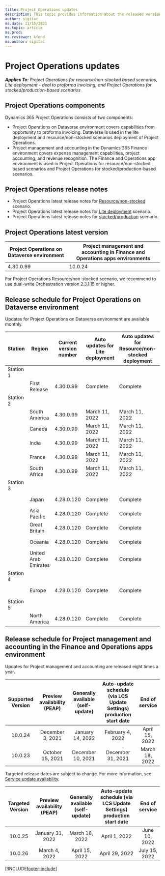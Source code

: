 ```yaml
---
title: Project Operations updates
description: This topic provides information about the released versions of Dynamics 365 Project Operations.
author: sigitac
ms.date: 11/15/2021
ms.topic: article
ms.prod:
ms.reviewer: kfend 
ms.author: sigitac
---
```


# Project Operations updates

_**Applies To:** Project Operations for resource/non-stocked based scenarios, Lite deployment - deal to proforma invoicing, and Project Operations for stocked/production-based scenarios_



## Project Operations components

Dynamics 365 Project Operations consists of two components:

- Project Operations on Dataverse environment covers capabilities from opportunity to proforma invoicing. Dataverse is used in the lite deployment and resource/non-stocked scenarios deployment of Project Operations.
- Project management and accounting in the Dynamics 365 Finance environment covers expense management capabilities, project accounting, and revenue recognition. The Finance and Operations app environment is used in Project Operations for resource/non-stocked based scenarios and Project Operations for stocked/production-based scenarios.

## Project Operations release notes
- Project Operations latest release notes for [Resource/non-stocked](whats-new-feb-2022-resource-based.md) scenario.
- Project Operations latest release notes for [Lite deployment](../pro/whats-new/whats-new-feb-2022-lite.md) scenario.
- Project Operations latest release notes for [stocked/production](../prod-pma/whats-new/whats-new-oct-2021-stocked.md) scenario.

## Project Operations latest version

| Project Operations on Dataverse environment | Project management and accounting in Finance and Operations apps environments | 
| --- | --- |
| 4.30.0.99 | 10.0.24 |

For Project Operations Resource/non-stocked scenario, we recommend to use dual-write Orchestration version 2.3.1.15 or higher.

## Release schedule for Project Operations on Dataverse environment

Updates for Project Operations on Dataverse environment are available monthly. 

| Station | Region | Current version number | Auto updates for Lite deployment | Auto updates for Resource/non-stocked deployment | Next version number | Next version generally available |
|-----------|-----------------------|-----------------|--------------------|---------------------|---------------------|---------------------|
| Station 1 |   &nbsp;              |    &nbsp;       | &nbsp;             |      &nbsp;         |      &nbsp;         |      &nbsp;         |
|   &nbsp;  | First Release         |  4.30.0.99      | Complete           | Complete            | TBD                 | April 1, 2022       |
| Station 2 |   &nbsp;              |    &nbsp;       | &nbsp;             |      &nbsp;         |      &nbsp;         |      &nbsp;         |
|   &nbsp;  | South America         |  4.30.0.99      | March 11, 2022     | March 11, 2022      | TBD                 | April 1, 2022       |
|   &nbsp;  | Canada                |  4.30.0.99      | March 11, 2022     | March 11, 2022      | TBD                 | April 1, 2022       |
|   &nbsp;  | India                 |  4.30.0.99      | March 11, 2022     | March 11, 2022      | TBD                 | April 1, 2022       |
|   &nbsp;  | France                |  4.30.0.99      | March 11, 2022     | March 11, 2022      | TBD                 | April 1, 2022       |
|   &nbsp;  | South Africa          |  4.30.0.99      | March 11, 2022     | March 11, 2022      | TBD                 | April 1, 2022       |
| Station 3 |      &nbsp;           |     &nbsp;      |     &nbsp;         |      &nbsp;         |      &nbsp;         |      &nbsp;         |
|   &nbsp;  | Japan                 |  4.28.0.120     | Complete           | Complete            | 4.30.0.99           | March 11, 2022      |
|   &nbsp;  | Asia Pacific          |  4.28.0.120     | Complete           | Complete            | 4.30.0.99           | March 11, 2022      |
|   &nbsp;  | Great Britain         |  4.28.0.120     | Complete           | Complete            | 4.30.0.99           | March 11, 2022      |
|   &nbsp;  | Oceania               |  4.28.0.120     | Complete           | Complete            | 4.30.0.99           | March 11, 2022      |
|   &nbsp;  | United Arab Emirates  |  4.28.0.120     | Complete           | Complete            | 4.30.0.99           | March 11, 2022      |
| Station 4 |     &nbsp;            |     &nbsp;      |     &nbsp;         |      &nbsp;         |      &nbsp;         |      &nbsp;         |
|   &nbsp;  | Europe                |  4.28.0.120     | Complete           | Complete            | 4.30.0.99           | March 18, 2022      |
| Station 5 |     &nbsp;            |     &nbsp;      |     &nbsp;         |      &nbsp;         |      &nbsp;         |      &nbsp;         |
|   &nbsp;  | North America         |  4.28.0.120     | Complete           | Complete            | 4.30.0.99           | March 25, 2022      |

## Release schedule for Project management and accounting in the Finance and Operations apps environment

Updates for Project management and accounting are released eight times a year.

|Supported Version| Preview availability (PEAP) | Generally available (self-update) | Auto-update schedule (via LCS Update Settings) production start date |   End of service   |
|:---------------:|:---------------------------:|:---------------------------------:|:--------------------------------------------------------------------:|:------------------:|
|     10.0.24     |      December 3, 2021       |        January 14, 2022           |                          February 4, 2022                            | April 15, 2022     |
|     10.0.23     |      October 15, 2021       |        December 10, 2021          |                          December 31, 2021                           | March 18, 2022     |

Targeted release dates are subject to change. For more information, see [Service update availability](/dynamics365/fin-ops-core/fin-ops/get-started/public-preview-releases?toc=%2fdynamics365%2ffinance%2ftoc.json).

|Targeted Version | Preview availability (PEAP) | Generally available (self-update) | Auto-update schedule (via LCS Update Settings) production start date |   End of service   |
|:---------------:|:---------------------------:|:---------------------------------:|:--------------------------------------------------------------------:|:------------------:|
|     10.0.25     |      January 31, 2022       |        March 18, 2022             |                          April 1, 2022                               | June 10, 2022      |
|     10.0.26     |      March 4, 2022          |        April 15, 2022             |                          April 29, 2022                              | July 15, 2022      |
[!INCLUDE[footer-include](../includes/footer-banner.md)]
